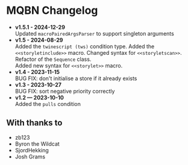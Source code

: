 # MQBN Changelog


* **v1.5.1 - 2024-12-29**  
  Updated `macroPairedArgsParser` to support singleton arguments
* **v1.5 - 2024-08-29**  
  Added the `twinescript (tws)` condition type. Added the `<<storyletinclude>>` macro. 
  Changed syntax for `<<storyletscan>>`. Refactor of the `Sequence` class.  
  Added new syntax for `<<storylet>>` macro.
* **v1.4 - 2023-11-15**  
  BUG FIX: don't initialise a store if it already exists
* **v1.3 - 2023-10-27**  
  BUG FIX: sort negative priority correctly
* **v1.2 — 2023-10-10**   
  Added the `pulls` condition


## With thanks to

* zb123
* Byron the Wildcat
* SjordHekking
* Josh Grams
